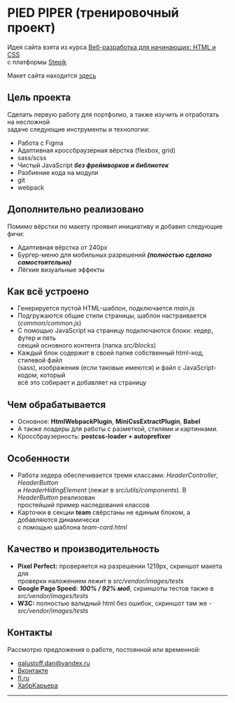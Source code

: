 # PIED PIPER (тренировочный проект)

Идея сайта взята из курса [Веб-разработка для начинающих: HTML и CSS](https://stepik.org/course/38218/syllabus)  
с платформы [Stepik](https://stepik.org/)

Макет сайта находится [здесь](https://www.figma.com/file/BL7wdCOSIxYFu1uxctuVzg/%D0%94%D0%BE%D0%BC%D0%B0%D1%88%D0%BD%D0%B5%D0%B5-%D0%B7%D0%B0%D0%B4%D0%B0%D0%BD%D0%B8%D0%B5-Pied-Piper?node-id=0%3A1)

## Цель проекта

Сделать первую работу для портфолио, а также изучить и отработать на несложной  
задаче следующие инструменты и технологии:
* Работа с Figma
* Адаптивная кроссбраузерная вёрстка (flexbox, grid)
* sass/scss
* Чистый JavaScript ***без фреймворков и библиотек***
* Разбиение кода на модули
* git
* webpack

## Дополнительно реализовано

Помимо вёрстки по макету проявил инициативу и добавил следующие фичи:
* Адаптивная вёрстка от 240px
* Бургер-меню для мобильных разрешений ***(полностью сделано самостоятельно)***
* Лёгкие визуальные эффекты

## Как всё устроено

* Генерируется пустой HTML-шаблон, подключается *main.js*
* Подгружаются общие стили страницы, шаблон настраивается (*common/common.js*)
* С помощью JavaScript на страницу подключаются блоки: хедер, футер и пять  
секций основного контента (папка *src/blocks*)
* Каждый блок содержит в своей папке собственный html-код, стилевой файл  
(sass), изображения (если таковые имеются) и файл с JavaScript-кодом, который  
всё это собирает и добавляет на страницу

## Чем обрабатывается

* Основное: **HtmlWebpackPlugin**, **MiniCssExtractPlugin**, **Babel**
* А также лоадеры для работы с разметкой, стилями и картинками.
* Кроссбраузерность: **postcss-loader + autoprefixer**

## Особенности

* Работа хедера обеспечивается тремя классами: *HeaderController*, *HeaderButton*  
и *HeaderHidingElement* (лежат в *src/utils/components*). В *HeaderButton* реализован  
простейший пример наследования классов
* Карточки в секции **team** свёрстаны не единым блоком, а добавляются динамически  
с помощью шаблона *team-card.html*

## Качество и производительность

* **Pixel Perfect:** проверяется на разрешении 1219px, скриншот макета для  
проверки наложением лежит в *src/vendor/images/tests*
* **Google Page Speed:** ***100% / 92% моб***, скриншоты тестов также в *src/vendor/images/tests*
* **W3C:** полностью валидный html без ошибок, скриншот там же - *src/vendor/images/tests*

## Контакты

Рассмотрю предложения о работе, постоянной или временной:
* galustoff.dan@yandex.ru
* [Вконтакте](https://vk.com/id645848247)
* [fl.ru](https://www.fl.ru/users/galustoffdan/portfolio/#/)
* [ХабрКарьера](https://career.habr.com/ch_m)

---